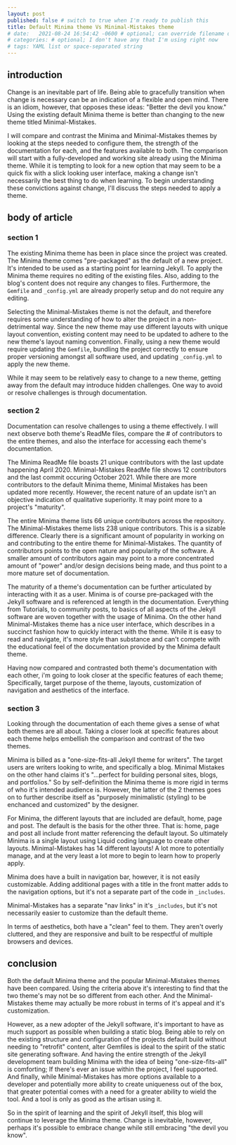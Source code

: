 ```yaml
---
layout: post
published: false # switch to true when I'm ready to publish this
title: Default Minima theme Vs Minimal-Mistakes theme
# date:   2021-08-24 16:54:42 -0600 # optional; can override filename date to re-order articles; but it must contain all those different parts; -0600 is MST
# categories: # optional; I don't have any that I'm using right now
# tags: YAML list or space-separated string
---
```


## introduction

Change is an inevitable part of life. Being able to gracefully transition when change is necessary can be an indication of a flexible and open mind. There is an idiom, however, that opposes these ideas: "Better the devil you know." Using the existing default Minima theme is better than changing to the new theme titled Minimal-Mistakes.

I will compare and contrast the Minima and Minimal-Mistakes themes by looking at the steps needed to configure them, the strength of the documentation for each, and the features available to both. The comparison will start with a fully-developed and working site already using the Minima theme. While it is tempting to look for a new option that may seem to be a quick fix with a slick looking user interface, making a change isn't necessarily the best thing to do when learning. To begin understanding these convictions against change, I'll discuss the steps needed to apply a theme. 

## body of article

### section 1  

The existing Minima theme has been in place since the project was created. The Minima theme comes "pre-packaged" as the default of a new project. It's intended to be used as a starting point for learning Jekyll. To apply the Minima theme requires no editing of the existing files. Also, adding to the blog's content does not require any changes to files. Furthermore, the `Gemfile` and `_config.yml` are already properly setup and do not require any editing.  

Selecting the Minimal-Mistakes theme is not the default, and therefore requires some understanding of how to alter the project in a non-detrimental way. Since the new theme may use different layouts with unique layout convention, existing content may need to be updated to adhere to the new theme's layout naming convention. Finally, using a new theme would require updating the `Gemfile`, bundling the project correctly to ensure proper versioning amongst all software used, and updating  `_config.yml` to apply the new theme.  

While it may seem to be relatively easy to change to a new theme, getting away from the default may introduce hidden challenges. One way to avoid or resolve challenges is through documentation. 

### section 2

Documentation can resolve challenges to using a theme effectively. I will next observe both theme's ReadMe files, compare the # of contributors to the entire themes, and also the interface for accessing each theme's documentation. 

The Minima ReadMe file boasts 21 unique contributors with the last update happening April 2020. Minimal-Mistakes ReadMe file shows 12 contributors and the last commit occuring October 2021. While there are more contributors to the default Minima theme, Minimal Mistakes has been updated more recently. However, the recent nature of an update isn't an objective indication of qualitative superiority. It may point more to a project's "maturity". 

The entire Minima theme lists 66 unique contributors across the repository. The Minimal-Mistakes theme lists 238 unique contributors. This is a sizable difference. Clearly there is a significant amount of popularity in working on and contributing to the entire theme for Minimal-Mistakes. The quantity of contributors points to the open nature and popularity of the software. A smaller amount of contributors again may point to a more concentrated amount of "power" and/or design decisions being made, and thus point to a more mature set of documentation. 

The maturity of a theme's documentation can be further articulated by interacting with it as a user. Minima is of course pre-packaged with the Jekyll software and is referenced at length in the documentation. Everything from Tutorials, to community posts, to basics of all aspects of the Jekyll software are woven together with the usage of Minima. On the other hand Minimal-Mistakes theme has a nice user interface, which describes in a succinct fashion how to quickly interact with the theme. While it is easy to read and navigate, it's more style than substance and can't compete with the educational feel of the documentation provided by the Minima default theme.

Having now compared and contrasted both theme's documentation with each other, i'm going to look closer at the specific features of each theme; Specifically, target purpose of the theme, layouts, customization of navigation and aesthetics of the interface. 

### section 3

Looking through the documentation of each theme gives a sense of what both themes are all about. Taking a closer look at specific features about each theme helps embellish the comparison and contrast of the two themes.  

Minima is billed as a "one-size-fits-all Jekyll theme for writers". The target users are writers looking to write, and specifically a blog. Minimal Mistakes on the other hand claims it's "...perfect for building personal sites, blogs, and portfolios." So by self-definition the Minima theme is more rigid in terms of who it's intended audience is. However, the latter of the 2 themes goes on to further describe itself as "purposely minimalistic (styling) to be enchanced and customized" by the designer. 

For Minima, the different layouts that are included are default, home, page and post. The default is the basis for the other three. That is: home, page and post all include front matter referencing the default layout. So ultimately Minima is a single layout using Liquid coding language to create other layouts. Minimal-Mistakes has 14 different layouts! A lot more to potentially manage, and at the very least a lot more to begin to learn how to properly apply. 

Minima does have a built in navigation bar, however, it is not easily customizable. Adding additional pages with a title in the front matter adds to the navigation options, but it's not a separate part of the code in `_includes`. 

Minimal-Mistakes has a separate "nav links" in it's `_includes`, but it's not necessarily easier to customize than the default theme. 

In terms of aesthetics, both have a "clean" feel to them. They aren't overly cluttered, and they are responsive and built to be respectful of multiple browsers and devices. 

## conclusion  

Both the default Minima theme and the popular Minimal-Mistakes themes have been compared. Using the criteria above it's interesting to find that the two theme's may not be so different from each other. And the Minimal-Mistakes theme may actually be more robust in terms of it's appeal and it's customization. 

However, as a new adopter of the Jekyll software, it's important to have as much support as possible when building a static blog. Being able to rely on the existing structure and configuration of the projects default build without needing to "retrofit" content, alter Gemfiles is ideal to the spirit of the static site generating software. And having the entire strength of the Jekyll development team building Minima with the idea of being "one-size-fits-all" is comforting; If there's ever an issue within the project, I feel supported. And finally, while Minimal-Mistakes has more options available to a developer and potentially more ability to create uniqueness out of the box, that greater potential comes with a need for a greater ability to wield the tool. And a tool is only as good as the artisan using it. 

So in the spirit of learning and the spirit of Jekyll itself, this blog will continue to leverage the Minima theme. Change is inevitable, however, perhaps it's possible to embrace change while still embracing "the devil you know". 